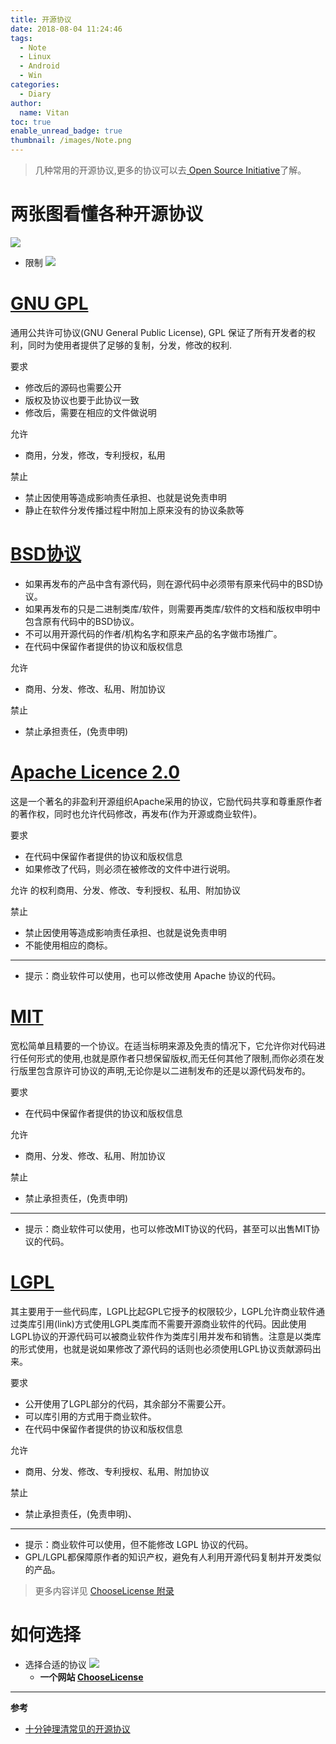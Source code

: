 ```yaml
---
title: 开源协议
date: 2018-08-04 11:24:46
tags:
  - Note
  - Linux
  - Android
  - Win
categories:
  - Diary
author:
  name: Vitan
toc: true
enable_unread_badge: true
thumbnail: /images/Note.png
---
```

> 几种常用的开源协议,更多的协议可以去[
Open Source Initiative](https://opensource.org/licenses/alphabetical)了解。

<!--more-->
# 两张图看懂各种开源协议
![](https://ws1.sinaimg.cn/large/d71f8b2fgy1ftxjq8saxij20m80dw3zd.jpg)

- 限制
![](https://ws1.sinaimg.cn/large/d71f8b2fgy1ftxjqhs2z8j20le09uac5.jpg)

# [GNU GPL](https://zh.wikipedia.org/zh/GNU%E5%AE%BD%E9%80%9A%E7%94%A8%E5%85%AC%E5%85%B1%E8%AE%B8%E5%8F%AF%E8%AF%81)

通用公共许可协议(GNU General Public License), GPL 保证了所有开发者的权利，同时为使用者提供了足够的复制，分发，修改的权利.

要求
- 修改后的源码也需要公开
- 版权及协议也要于此协议一致
- 修改后，需要在相应的文件做说明

允许
- 商用，分发，修改，专利授权，私用

禁止
- 禁止因使用等造成影响责任承担、也就是说免责申明
- 静止在软件分发传播过程中附加上原来没有的协议条款等

# [BSD协议](https://zh.wikipedia.org/zh-hans/BSD%E8%AE%B8%E5%8F%AF%E8%AF%81)
- 如果再发布的产品中含有源代码，则在源代码中必须带有原来代码中的BSD协议。
- 如果再发布的只是二进制类库/软件，则需要再类库/软件的文档和版权申明中包含原有代码中的BSD协议。
- 不可以用开源代码的作者/机构名字和原来产品的名字做市场推广。
- 在代码中保留作者提供的协议和版权信息

允许
- 商用、分发、修改、私用、附加协议

禁止
- 禁止承担责任，(免责申明)

# [Apache Licence 2.0](https://zh.wikipedia.org/zh-hans/Apache%E8%AE%B8%E5%8F%AF%E8%AF%81)
这是一个著名的非盈利开源组织Apache采用的协议，它励代码共享和尊重原作者的著作权，同时也允许代码修改，再发布(作为开源或商业软件)。

要求
- 在代码中保留作者提供的协议和版权信息
- 如果修改了代码，则必须在被修改的文件中进行说明。

允许
的权利商用、分发、修改、专利授权、私用、附加协议

禁止
- 禁止因使用等造成影响责任承担、也就是说免责申明
- 不能使用相应的商标。
---
- 提示：商业软件可以使用，也可以修改使用 Apache 协议的代码。

# [MIT](https://zh.wikipedia.org/zh/MIT%E8%A8%B1%E5%8F%AF%E8%AD%89)
宽松简单且精要的一个协议。在适当标明来源及免责的情况下，它允许你对代码进行任何形式的使用,也就是原作者只想保留版权,而无任何其他了限制,而你必须在发行版里包含原许可协议的声明,无论你是以二进制发布的还是以源代码发布的。

要求
- 在代码中保留作者提供的协议和版权信息

允许
- 商用、分发、修改、私用、附加协议

禁止
- 禁止承担责任，(免责申明)
---
- 提示：商业软件可以使用，也可以修改MIT协议的代码，甚至可以出售MIT协议的代码。

# [LGPL](https://baike.baidu.com/item/LGPL)
其主要用于一些代码库，LGPL比起GPL它授予的权限较少，LGPL允许商业软件通过类库引用(link)方式使用LGPL类库而不需要开源商业软件的代码。因此使用LGPL协议的开源代码可以被商业软件作为类库引用并发布和销售。注意是以类库的形式使用，也就是说如果修改了源代码的话则也必须使用LGPL协议贡献源码出来。

要求
- 公开使用了LGPL部分的代码，其余部分不需要公开。
- 可以库引用的方式用于商业软件。
- 在代码中保留作者提供的协议和版权信息

允许
- 商用、分发、修改、专利授权、私用、附加协议

禁止
- 禁止承担责任，(免责申明)、
---
- 提示：商业软件可以使用，但不能修改 LGPL 协议的代码。
- GPL/LGPL都保障原作者的知识产权，避免有人利用开源代码复制并开发类似的产品。

> 更多内容详见 [ChooseLicense 附录](http://choosealicense.online/appendix/)

# 如何选择
- 选择合适的协议
![](https://ws1.sinaimg.cn/large/d71f8b2fgy1ftxjqepb31j20p90wi43t.jpg)
  - **一个网站 [ChooseLicense](http://choosealicense.online/)**

---
**参考**
- [十分钟理清常见的开源协议](https://juejin.im/post/5a0a745b51882531bb6c5389)
